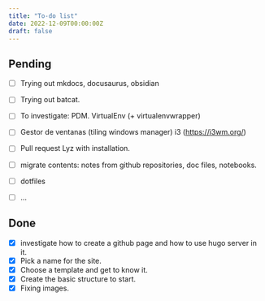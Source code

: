 ```yaml
---
title: "To-do list"
date: 2022-12-09T00:00:00Z
draft: false
---
```


## Pending

- [ ] Trying out mkdocs, docusaurus, obsidian
- [ ] Trying out batcat.
- [ ] To investigate: PDM. VirtualEnv (+ virtualenvwrapper)
- [ ] Gestor de ventanas (tiling windows manager) i3 (https://i3wm.org/)
- [ ] Pull request Lyz with installation.

- [ ] migrate contents: notes from github repositories, doc files, notebooks.
- [ ] dotfiles
- [ ] ...

## Done

- [x] investigate how to create a github page and how to use hugo server in it.
- [x] Pick a name for the site.
- [x] Choose a template and get to know it.
- [x] Create the basic structure to start.
- [X] Fixing images.
